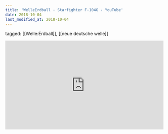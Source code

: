 ```yaml
---
title: 'WelleErdball - Starfighter F-104G - YouTube'
date: 2018-10-04
last_modified_at: 2018-10-04
---
```

tagged: [[Welle:Erdball]], [[neue deutsche welle]]
<iframe allow="accelerometer; autoplay; clipboard-write; encrypted-media; gyroscope; picture-in-picture" allowfullscreen="" frameborder="0" height="281" id="youtube_iframe" src="https://www.youtube.com/embed/Wn5pIY-j2To?feature=oembed&amp;enablejsapi=1&amp;origin=https://safe.txmblr.com&amp;wmode=opaque" width="500"></iframe>